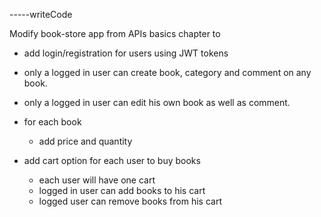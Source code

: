 -----writeCode

Modify book-store app from APIs basics chapter to

- add login/registration for users using JWT tokens

- only a logged in user can create book, category and comment on any book.

- only a logged in user can edit his own book as well as comment.

- for each book

  - add price and quantity

- add cart option for each user to buy books
  - each user will have one cart
  - logged in user can add books to his cart
  - logged user can remove books from his cart
